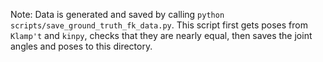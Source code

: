 
Note: Data is generated and saved by calling `python scripts/save_ground_truth_fk_data.py`. This script first gets poses from `Klamp't` and `kinpy`, checks that they are nearly equal, then saves the joint angles and poses to this directory.
